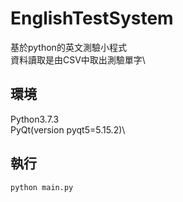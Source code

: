 # EnglishTestSystem
基於python的英文測驗小程式\
資料讀取是由CSV中取出測驗單字\
## 環境
Python3.7.3\
PyQt(version pyqt5=5.15.2)\

## 執行
```
python main.py
```
